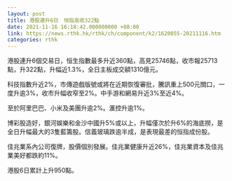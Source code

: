 ```yaml
---
layout: post
title: 港股連升6日　恒指高收322點
date: 2021-11-16 16:18:42.000000000 +08:00
link: https://news.rthk.hk/rthk/ch/component/k2/1620055-20211116.htm
categories: rthk
---
```


港股連升6個交易日，恒生指數最多升近360點，高見25746點，收市報25713點，升322點，升幅近1.3%，全日主板成交額1310億元。

科技指數升近2%，市傳遊戲版號或將在近期恢復審批，騰訊重上500元關口，一度升逾3%，收市升幅收窄至2%。中手游和網易升近3%至近4%。

至於阿里巴巴、小米及美團升逾2%。滙控升逾1%。

博彩股造好，銀河娛樂和金沙中國升5%或以上，升幅僅次於升6%的海底撈，是全日升幅最大的3隻藍籌股。信義玻璃跌逾半成，是表現最差的恒指成份股。

佳兆業系內公司復牌，股價個別發展。佳兆業健康升近26%，佳兆業資本及佳兆業美好都跌約11%。

港股6日累計上升950點。
